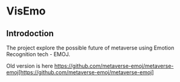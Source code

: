 # VisEmo
## Introdoction
The project explore the possible future of metaverse using Emotion Recognition tech - EMOJ.

Old version is here https://github.com/metaverse-emoj/metaverse-emoj[https://github.com/metaverse-emoj/metaverse-emoj]
